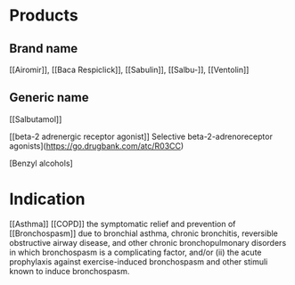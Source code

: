 # Products

## Brand name
[[Airomir]], [[Baca Respiclick]], [[Sabulin]], [[Salbu-]], [[Ventolin]]

## Generic name
[[Salbutamol]]

 [[beta-2 adrenergic receptor agonist]] 
 Selective beta-2-adrenoreceptor agonists](https://go.drugbank.com/atc/R03CC)
  
[Benzyl alcohols]

# Indication
[[Asthma]]
[[COPD]]
the symptomatic relief and prevention of [[Bronchospasm]] due to bronchial asthma, chronic bronchitis, reversible obstructive airway disease, and other chronic bronchopulmonary disorders in which bronchospasm is a complicating factor, and/or (ii) the acute prophylaxis against exercise-induced bronchospasm and other stimuli known to induce bronchospasm.